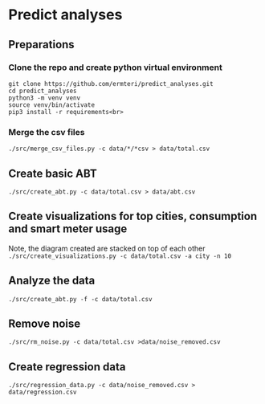 # Predict analyses
## Preparations
### Clone the repo and create python virtual environment <br>
`git clone https://github.com/ermteri/predict_analyses.git`<br>
`cd predict_analyses`<br>
`python3 -m venv venv`<br>
`source venv/bin/activate`<br>
`pip3 install -r requirements<br>`<br>

### Merge the csv files<br>
`./src/merge_csv_files.py -c data/*/*csv > data/total.csv`<br>
## Create basic ABT
`./src/create_abt.py -c data/total.csv > data/abt.csv`<br>
## Create visualizations for top cities, consumption and smart meter usage
Note, the diagram created are stacked on top of each other<br>
`./src/create_visualizations.py -c data/total.csv -a city -n 10`<br>
## Analyze the data
`./src/create_abt.py -f -c data/total.csv`<br>
## Remove noise
`./src/rm_noise.py -c data/total.csv >data/noise_removed.csv`<br>
## Create regression data
`./src/regression_data.py -c data/noise_removed.csv > data/regression.csv`<br>


